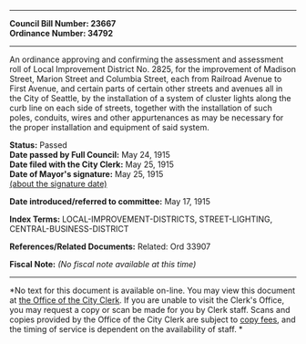 * * * * *  
  
**Council Bill Number: [](#h0)[](#h2)23667**   
**Ordinance Number: 34792**  
  
* * * * *  
  
An ordinance approving and confirming the assessment and assessment roll of Local Improvement District No. 2825, for the improvement of Madison Street, Marion Street and Columbia Street, each from Railroad Avenue to First Avenue, and certain parts of certain other streets and avenues all in the City of Seattle, by the installation of a system of cluster lights along the curb line on each side of streets, together with the installation of such poles, conduits, wires and other appurtenances as may be necessary for the proper installation and equipment of said system.  
  
**Status:** Passed   
**Date passed by Full Council:** May 24, 1915   
**Date filed with the City Clerk:** May 25, 1915   
**Date of Mayor's signature:** May 25, 1915   
[(about the signature date)](/~public/approvaldate.htm)   
  
  
**Date introduced/referred to committee:** May 17, 1915   
  
**Index Terms:** LOCAL-IMPROVEMENT-DISTRICTS, STREET-LIGHTING, CENTRAL-BUSINESS-DISTRICT  
  
**References/Related Documents:** Related: Ord 33907  
  
**Fiscal Note:** *(No fiscal note available at this time)*  
  
* * * * *  
  
*No text for this document is available on-line. You may view this document at [the Office of the City Clerk](http://www.seattle.gov/leg/clerk/contactUs.htm). If you are unable to visit the Clerk's Office, you may request a copy or scan be made for you by Clerk staff. Scans and copies provided by the Office of the City Clerk are subject to [copy fees](http://clerk.seattle.gov/~public/clerkfees.htm), and the timing of service is dependent on the availability of staff. *  
  
  
